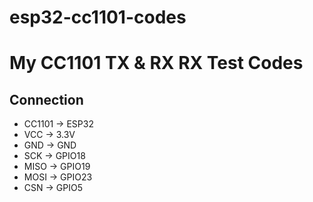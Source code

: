 # esp32-cc1101-codes
# My CC1101 TX & RX RX Test Codes
## Connection
- CC1101 -> ESP32
- VCC -> 3.3V
- GND -> GND
- SCK -> GPIO18
- MISO -> GPIO19
- MOSI -> GPIO23
- CSN -> GPIO5
